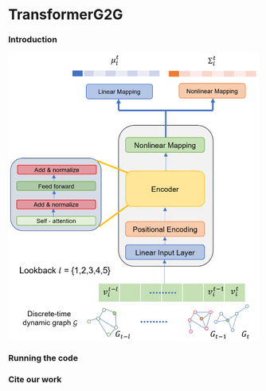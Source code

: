 # TransformerG2G

### Introduction
![TransformerG2G](transformerG2G.png)

### Running the code

### Cite our work
